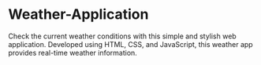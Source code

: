 # Weather-Application
Check the current weather conditions with this simple and stylish web application. Developed using HTML, CSS, and JavaScript, this weather app provides real-time weather information.
